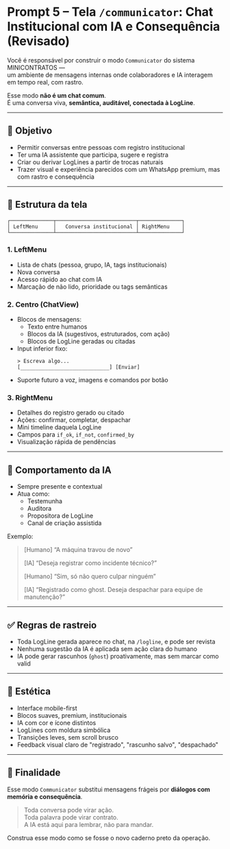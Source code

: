 # Prompt 5 – Tela `/communicator`: Chat Institucional com IA e Consequência (Revisado)

Você é responsável por construir o modo `Communicator` do sistema MINICONTRATOS —  
um ambiente de mensagens internas onde colaboradores e IA interagem em tempo real, com rastro.

Esse modo **não é um chat comum**.  
É uma conversa viva, **semântica, auditável, conectada à LogLine**.

---

## 🎯 Objetivo

- Permitir conversas entre pessoas com registro institucional
- Ter uma IA assistente que participa, sugere e registra
- Criar ou derivar LogLines a partir de trocas naturais
- Trazer visual e experiência parecidos com um WhatsApp premium, mas com rastro e consequência

---

## 🧱 Estrutura da tela

```
┌──────────────┬──────────────────────────┬──────────────┐
│ LeftMenu     │   Conversa institucional │ RightMenu    │
└──────────────┴──────────────────────────┴──────────────┘
```

### 1. LeftMenu
- Lista de chats (pessoa, grupo, IA, tags institucionais)
- Nova conversa
- Acesso rápido ao chat com IA
- Marcação de não lido, prioridade ou tags semânticas

### 2. Centro (ChatView)
- Blocos de mensagens:
  - Texto entre humanos
  - Blocos da IA (sugestivos, estruturados, com ação)
  - Blocos de LogLine geradas ou citadas
- Input inferior fixo:
  ```
  > Escreva algo...
  [_____________________________] [Enviar]
  ```
- Suporte futuro a voz, imagens e comandos por botão

### 3. RightMenu
- Detalhes do registro gerado ou citado
- Ações: confirmar, completar, despachar
- Mini timeline daquela LogLine
- Campos para `if_ok`, `if_not`, `confirmed_by`
- Visualização rápida de pendências

---

## 🤖 Comportamento da IA

- Sempre presente e contextual
- Atua como:
  - Testemunha
  - Auditora
  - Propositora de LogLine
  - Canal de criação assistida

Exemplo:

> [Humano] “A máquina travou de novo”
>
> [IA] “Deseja registrar como incidente técnico?”
>
> [Humano] “Sim, só não quero culpar ninguém”
>
> [IA] “Registrado como ghost. Deseja despachar para equipe de manutenção?”

---

## ✅ Regras de rastreio

- Toda LogLine gerada aparece no chat, na `/logline`, e pode ser revista
- Nenhuma sugestão da IA é aplicada sem ação clara do humano
- IA pode gerar rascunhos (`ghost`) proativamente, mas sem marcar como valid

---

## 🎨 Estética

- Interface mobile-first
- Blocos suaves, premium, institucionais
- IA com cor e ícone distintos
- LogLines com moldura simbólica
- Transições leves, sem scroll brusco
- Feedback visual claro de "registrado", "rascunho salvo", "despachado"

---

## 🧠 Finalidade

Esse modo `Communicator` substitui mensagens frágeis por **diálogos com memória e consequência**.

> Toda conversa pode virar ação.  
> Toda palavra pode virar contrato.  
> A IA está aqui para lembrar, não para mandar.

Construa esse modo como se fosse o novo caderno preto da operação.